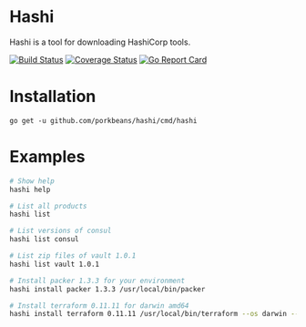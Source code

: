 # Hashi

Hashi is a tool for downloading HashiCorp tools.

[![Build Status](https://travis-ci.org/porkbeans/hashi.svg?branch=master)](https://travis-ci.org/porkbeans/hashi)
[![Coverage Status](https://coveralls.io/repos/github/porkbeans/hashi/badge.svg?branch=master)](https://coveralls.io/github/porkbeans/hashi?branch=master)
[![Go Report Card](https://goreportcard.com/badge/github.com/porkbeans/hashi)](https://goreportcard.com/report/github.com/porkbeans/hashi)

# Installation

`go get -u github.com/porkbeans/hashi/cmd/hashi`

# Examples

```bash
# Show help
hashi help

# List all products
hashi list

# List versions of consul
hashi list consul

# List zip files of vault 1.0.1
hashi list vault 1.0.1

# Install packer 1.3.3 for your environment
hashi install packer 1.3.3 /usr/local/bin/packer

# Install terraform 0.11.11 for darwin amd64
hashi install terraform 0.11.11 /usr/local/bin/terraform --os darwin --arch amd64
```
